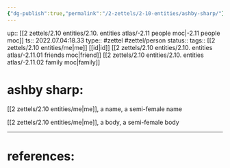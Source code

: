 ```yaml
---
{"dg-publish":true,"permalink":"/2-zettels/2-10-entities/ashby-sharp/"}
---
```


up:: [[2 zettels/2.10 entities/2.10. entities atlas/-2.11 people moc|-2.11 people moc]]
ts:: 2022.07.04:18.33
type:: #zettel #zettel/person
status:: 
tags:: [[2 zettels/2.10 entities/me|me]] [[id|id]] [[2 zettels/2.10 entities/2.10. entities atlas/-2.11.01 friends moc|friend]] [[2 zettels/2.10 entities/2.10. entities atlas/-2.11.02 family moc|family]]

# ashby sharp:

[[2 zettels/2.10 entities/me|me]], a name, a semi-female name

[[2 zettels/2.10 entities/me|me]], a body, a semi-female body


____
# references:
